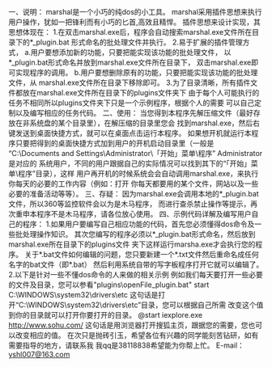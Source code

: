 一、说明：
	marshal是一个小巧的纯dos的小工具。
	marshal采用插件思想来执行用户操作，犹如一把锋利而有小巧的匕首,高效且精悍。
	插件思想来设计实现，其思想体现在：
		1.在双击marshal.exe后，程序会自动搜索marshal.exe文件所在目录下的*_plugin.bat
			形式命名的批处理文件并执行。
		2.易于扩展的插件管理方式，
			a.用户要想添加新的功能，只要把能实现该功能的批处理文件，
				以*_plugin.bat形式命名并放到marshal.exe文件所在目录下，
				双击marshal.exe即可实现程序的调用。
			b.用户要想删除原有的功能，只要把能实现该功能的批处理文件，从
				marshal.exe文件所在目录下移除即可。
		3.为了目录清晰，所有插件文件都放在marshal.exe文件所在目录下的plugins文件夹下
	由于每个人可能执行的任务不相同所以plugins文件夹下只是一个示例程序，根据个人的需要
	可以自己定制以及编写相应的任务代码。
二、使用：
	当您得到本程序先解压缩文件（最好存放在非系统盘的某个目录里），在解压缩的目录里您会
	找到marshal.exe，然后右键发送到桌面快捷方式，就可以在桌面点击运行本程序。
	如果想开机就运行本程序只要把得到的桌面快捷方式加到用户的开机启动目录里（一般是
	“C:\Documents and Settings\Administrator\「开始」菜单\程序” Administrator是对应的
	系统用户，不同的用户跟据自己的实际情况可以找到其下的“「开始」菜单\程序”目录），这样
	用户再开机的时候系统会会自动调用marshal.exe，来执行你每天的必要的工作内容（例如：打开
	你每天都要用的某个文件，网站以及一些必要的准备活动等等）。
三、存疑：
	因为marshal.exe会调用本地的*_plugin.bat文件，所以360等监控软件会以为是木马程序，
	而进行查杀禁止操作等提示，再次重申本程序不是木马程序，请各位放心使用。
四、示例代码详解及编写用户自己的程序：
	1.如果用户要编写自己相应功能的代码，首先您必须懂得dos命令及一些批处理操作知识。
	其次您编写的程序必须以*_plugin.bat形式命名，然后放到marshal.exe所在目录下的plugins文件
	夹下这样运行marsha.exe才会执行您的程序。
	关于*.bat文件如何编辑的问题，您只要新建一个*.txt文件然后重命名成任何名字的bat文件（即*.bat）
	然后利用系统自带的写字板程序打开它就可以编辑了。
	2.以下是针对一些不懂dos命令的人来做的相关示例
		例如我们每天要打开一些必要的文件及目录，您可以参看"plugins\openFile_plugin.bat"
			start C:\WINDOWS\system32\drivers\etc
			这句话是打开“C:\WINDOWS\system32\drivers\etc”目录，您可以根据自己所需
			改变这个值到你的目录就可以打开你要打开的目录。
			@start iexplore.exe http://www.sohu.com/
			这句话是用浏览器打开搜狐主页，跟据您的需要，您也可以改变相应的值。
		在次只是抛砖引玉，希望各位有兴趣的同学能刻苦钻研，如有需要指导的地方，请联系我
		我qq是38118838希望能为你帮上忙。
		E-mail：yshl007@163.com
